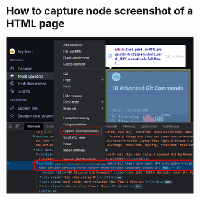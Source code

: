 # How to capture node screenshot of a HTML page

![](images/capture-html-node-screenshot_1682594467.png)